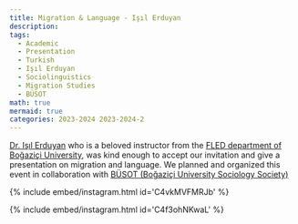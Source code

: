 ```yaml
---
title: Migration & Language - Işıl Erduyan
description:
tags:
  - Academic
  - Presentation
  - Turkish
  - Işıl Erduyan
  - Sociolinguistics
  - Migration Studies
  - BÜSOT
math: true
mermaid: true
categories: 2023-2024 2023-2024-2
---
```

[Dr. Işıl Erduyan](https://fled.bogazici.edu.tr/people/isil-erduyan) who is a beloved instructor from the [FLED department of Boğaziçi University](https://fled.bogazici.edu.tr), was kind enough to accept our invitation and give a presentation on migration and language. We planned and organized this event in collaboration with [BÜSOT (Boğaziçi University Sociology Society)](https://instagram.com/busotboun)

{% include embed/instagram.html id='C4vkMVFMRJb' %}

{% include embed/instagram.html id='C4f3ohNKwaL' %}